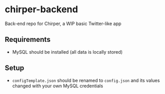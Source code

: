# chirper-backend

Back-end repo for Chirper, a WIP basic Twitter-like app

## Requirements

- MySQL should be installed (all data is locally stored)

## Setup

- `configTemplate.json` should be renamed to `config.json` and its values changed with your own MySQL credentials